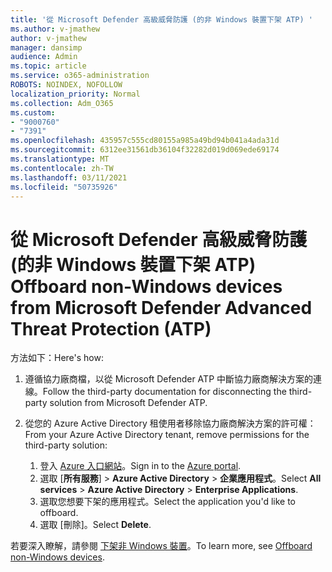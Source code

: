 ```yaml
---
title: '從 Microsoft Defender 高級威脅防護 (的非 Windows 裝置下架 ATP) '
ms.author: v-jmathew
author: v-jmathew
manager: dansimp
audience: Admin
ms.topic: article
ms.service: o365-administration
ROBOTS: NOINDEX, NOFOLLOW
localization_priority: Normal
ms.collection: Adm_O365
ms.custom:
- "9000760"
- "7391"
ms.openlocfilehash: 435957c555cd80155a985a49bd94b041a4ada31d
ms.sourcegitcommit: 6312ee31561db36104f32282d019d069ede69174
ms.translationtype: MT
ms.contentlocale: zh-TW
ms.lasthandoff: 03/11/2021
ms.locfileid: "50735926"
---
```

# <a name="offboard-non-windows-devices-from-microsoft-defender-advanced-threat-protection-atp"></a><span data-ttu-id="025d7-102">從 Microsoft Defender 高級威脅防護 (的非 Windows 裝置下架 ATP) </span><span class="sxs-lookup"><span data-stu-id="025d7-102">Offboard non-Windows devices from Microsoft Defender Advanced Threat Protection (ATP)</span></span>

<span data-ttu-id="025d7-103">方法如下：</span><span class="sxs-lookup"><span data-stu-id="025d7-103">Here's how:</span></span>

1. <span data-ttu-id="025d7-104">遵循協力廠商檔，以從 Microsoft Defender ATP 中斷協力廠商解決方案的連線。</span><span class="sxs-lookup"><span data-stu-id="025d7-104">Follow the third-party documentation for disconnecting the third-party solution from Microsoft Defender ATP.</span></span>
2. <span data-ttu-id="025d7-105">從您的 Azure Active Directory 租使用者移除協力廠商解決方案的許可權：</span><span class="sxs-lookup"><span data-stu-id="025d7-105">From your Azure Active Directory tenant, remove permissions for the third-party solution:</span></span>

    1. <span data-ttu-id="025d7-106">登入 [Azure 入口網站](https://go.microsoft.com/fwlink/?linkid=2125612)。</span><span class="sxs-lookup"><span data-stu-id="025d7-106">Sign in to the [Azure portal](https://go.microsoft.com/fwlink/?linkid=2125612).</span></span>
    1. <span data-ttu-id="025d7-107">選取 [**所有服務**]  >  **Azure Active Directory**  >  **企業應用程式**。</span><span class="sxs-lookup"><span data-stu-id="025d7-107">Select **All services** > **Azure Active Directory** > **Enterprise Applications**.</span></span>
    1. <span data-ttu-id="025d7-108">選取您想要下架的應用程式。</span><span class="sxs-lookup"><span data-stu-id="025d7-108">Select the application you'd like to offboard.</span></span>
    1. <span data-ttu-id="025d7-109">選取 [刪除]。</span><span class="sxs-lookup"><span data-stu-id="025d7-109">Select **Delete**.</span></span>

<span data-ttu-id="025d7-110">若要深入瞭解，請參閱 [下架非 Windows 裝置](https://go.microsoft.com/fwlink/?linkid=2143630)。</span><span class="sxs-lookup"><span data-stu-id="025d7-110">To learn more, see [Offboard non-Windows devices](https://go.microsoft.com/fwlink/?linkid=2143630).</span></span>

